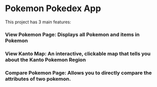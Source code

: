 # Pokemon Pokedex App

This project has 3 main features:
### View Pokemon Page: Displays all Pokemon and items in Pokemon
### View Kanto Map: An interactive, clickable map that tells you about the Kanto Pokemon Region
### Compare Pokemon Page: Allows you to directly compare the attributes of two pokemon.
